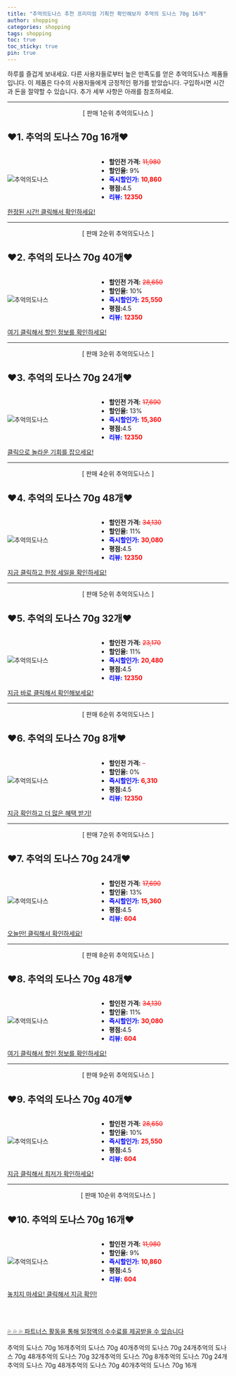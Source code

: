 ```yaml
---
title: "추억의도나스 추천 프리미엄 기획전 확인해보자 추억의 도나스 70g 16개"
author: shopping
categories: shopping
tags: shopping
toc: true
toc_sticky: true
pin: true
---
```

하루를 즐겁게 보내세요. 다른 사용자들로부터 높은 만족도를 얻은 추억의도나스 제품들입니다. 이 제품은 다수의 사용자들에게 긍정적인 평가를 받았습니다. 구입하시면 시간과 돈을 절약할 수 있습니다. 추가 세부 사항은 아래를 참조하세요.

---
<p class="toplist" style="margin: 0 auto; display: block; width: fit-content;">[ 판매 1순위 추억의도나스 ]</p>

<h2><strong>❤️1. 추억의 도나스 70g 16개❤️</strong></h2>

<div style="display: flex; align-items: center;">
    <div style="flex: 0.4;">
        <img src="https://thumbnail10.coupangcdn.com/thumbnails/remote/230x230ex/image/retail/images/2976200025966944-10d3b95f-9517-4278-90e4-d6d6437887bc.jpg" alt="추억의도나스" style="max-width: 100%;">
    </div>
    <div style="flex: 0.6; margin-left: 10px;">
        <ul>
            <li><strong>할인전 가격:</strong> <del style="color: red;">11,980</del></li>
            <li><strong>할인율:</strong> 9%</li>
            <li><span style='color:blue'><strong>즉시할인가:</strong></span> <span style='color:red'><strong>10,860</strong></span></li>
            <li><strong>평점:</strong>4.5</li>
            <li><span style='color:blue'><strong>리뷰:</strong></span> <span style='color:red'><strong>12350</strong></span></li>
        </ul>
    </div>
</div>
<div class="center">
    <a href="https://selin100587.github.io?lptag=AF9450613&subid=githubio&pageKey=5854240254&traceid=V0-153&itemId=15278536835&vendorItemId=84723556519" class="myButton">
        한정된 시간! 클릭해서 확인하세요!
    </a>
</div>


---
<p class="toplist" style="margin: 0 auto; display: block; width: fit-content;">[ 판매 2순위 추억의도나스 ]</p>

<h2><strong>❤️2. 추억의 도나스 70g 40개❤️</strong></h2>

<div style="display: flex; align-items: center;">
    <div style="flex: 0.4;">
        <img src="https://thumbnail9.coupangcdn.com/thumbnails/remote/230x230ex/image/retail/images/4d8d00bb-8457-45fc-bfa1-40998c216be48440995362819872651.png" alt="추억의도나스" style="max-width: 100%;">
    </div>
    <div style="flex: 0.6; margin-left: 10px;">
        <ul>
            <li><strong>할인전 가격:</strong> <del style="color: red;">28,650</del></li>
            <li><strong>할인율:</strong> 10%</li>
            <li><span style='color:blue'><strong>즉시할인가:</strong></span> <span style='color:red'><strong>25,550</strong></span></li>
            <li><strong>평점:</strong>4.5</li>
            <li><span style='color:blue'><strong>리뷰:</strong></span> <span style='color:red'><strong>12350</strong></span></li>
        </ul>
    </div>
</div>
<div class="center">
    <a href="https://selin100587.github.io?lptag=AF9450613&subid=githubio&pageKey=5854240254&traceid=V0-153&itemId=18627162326&vendorItemId=85762534762" class="myButton">
        여기 클릭해서 할인 정보를 확인하세요!
    </a>
</div>


---
<p class="toplist" style="margin: 0 auto; display: block; width: fit-content;">[ 판매 3순위 추억의도나스 ]</p>

<h2><strong>❤️3. 추억의 도나스 70g 24개❤️</strong></h2>

<div style="display: flex; align-items: center;">
    <div style="flex: 0.4;">
        <img src="https://thumbnail8.coupangcdn.com/thumbnails/remote/230x230ex/image/retail/images/43b990d8-464e-44e7-889f-19546d9ce4dc2395896381350312341.png" alt="추억의도나스" style="max-width: 100%;">
    </div>
    <div style="flex: 0.6; margin-left: 10px;">
        <ul>
            <li><strong>할인전 가격:</strong> <del style="color: red;">17,690</del></li>
            <li><strong>할인율:</strong> 13%</li>
            <li><span style='color:blue'><strong>즉시할인가:</strong></span> <span style='color:red'><strong>15,360</strong></span></li>
            <li><strong>평점:</strong>4.5</li>
            <li><span style='color:blue'><strong>리뷰:</strong></span> <span style='color:red'><strong>12350</strong></span></li>
        </ul>
    </div>
</div>
<div class="center">
    <a href="https://selin100587.github.io?lptag=AF9450613&subid=githubio&pageKey=5854240254&traceid=V0-153&itemId=18627162056&vendorItemId=85762534538" class="myButton">
        클릭으로 놀라운 기회를 잡으세요!
    </a>
</div>


---
<p class="toplist" style="margin: 0 auto; display: block; width: fit-content;">[ 판매 4순위 추억의도나스 ]</p>

<h2><strong>❤️4. 추억의 도나스 70g 48개❤️</strong></h2>

<div style="display: flex; align-items: center;">
    <div style="flex: 0.4;">
        <img src="https://thumbnail9.coupangcdn.com/thumbnails/remote/230x230ex/image/retail/images/62c2f2d1-f6e9-4d0e-ac3a-57c134af9b691653102855943388135.png" alt="추억의도나스" style="max-width: 100%;">
    </div>
    <div style="flex: 0.6; margin-left: 10px;">
        <ul>
            <li><strong>할인전 가격:</strong> <del style="color: red;">34,130</del></li>
            <li><strong>할인율:</strong> 11%</li>
            <li><span style='color:blue'><strong>즉시할인가:</strong></span> <span style='color:red'><strong>30,080</strong></span></li>
            <li><strong>평점:</strong>4.5</li>
            <li><span style='color:blue'><strong>리뷰:</strong></span> <span style='color:red'><strong>12350</strong></span></li>
        </ul>
    </div>
</div>
<div class="center">
    <a href="https://selin100587.github.io?lptag=AF9450613&subid=githubio&pageKey=5854240254&traceid=V0-153&itemId=18627163212&vendorItemId=85762535956" class="myButton">
        지금 클릭하고 한정 세일을 확인하세요!
    </a>
</div>


---
<p class="toplist" style="margin: 0 auto; display: block; width: fit-content;">[ 판매 5순위 추억의도나스 ]</p>

<h2><strong>❤️5. 추억의 도나스 70g 32개❤️</strong></h2>

<div style="display: flex; align-items: center;">
    <div style="flex: 0.4;">
        <img src="https://thumbnail10.coupangcdn.com/thumbnails/remote/230x230ex/image/retail/images/a3959f0c-6d9e-4e81-bb4d-cbddb621f1961967853224451380515.png" alt="추억의도나스" style="max-width: 100%;">
    </div>
    <div style="flex: 0.6; margin-left: 10px;">
        <ul>
            <li><strong>할인전 가격:</strong> <del style="color: red;">23,170</del></li>
            <li><strong>할인율:</strong> 11%</li>
            <li><span style='color:blue'><strong>즉시할인가:</strong></span> <span style='color:red'><strong>20,480</strong></span></li>
            <li><strong>평점:</strong>4.5</li>
            <li><span style='color:blue'><strong>리뷰:</strong></span> <span style='color:red'><strong>12350</strong></span></li>
        </ul>
    </div>
</div>
<div class="center">
    <a href="https://selin100587.github.io?lptag=AF9450613&subid=githubio&pageKey=5854240254&traceid=V0-153&itemId=18627162051&vendorItemId=85762534542" class="myButton">
        지금 바로 클릭해서 확인해보세요!
    </a>
</div>


---
<p class="toplist" style="margin: 0 auto; display: block; width: fit-content;">[ 판매 6순위 추억의도나스 ]</p>

<h2><strong>❤️6. 추억의 도나스 70g 8개❤️</strong></h2>

<div style="display: flex; align-items: center;">
    <div style="flex: 0.4;">
        <img src="https://thumbnail8.coupangcdn.com/thumbnails/remote/230x230ex/image/retail/images/3285452977323250-c6245adb-5a21-423a-9047-8bd18f8033bb.jpg" alt="추억의도나스" style="max-width: 100%;">
    </div>
    <div style="flex: 0.6; margin-left: 10px;">
        <ul>
            <li><strong>할인전 가격:</strong> <del style="color: red;">-</del></li>
            <li><strong>할인율:</strong> 0%</li>
            <li><span style='color:blue'><strong>즉시할인가:</strong></span> <span style='color:red'><strong>6,310</strong></span></li>
            <li><strong>평점:</strong>4.5</li>
            <li><span style='color:blue'><strong>리뷰:</strong></span> <span style='color:red'><strong>12350</strong></span></li>
        </ul>
    </div>
</div>
<div class="center">
    <a href="https://selin100587.github.io?lptag=AF9450613&subid=githubio&pageKey=5854240254&traceid=V0-153&itemId=10196645740&vendorItemId=77479174164" class="myButton">
        지금 확인하고 더 많은 혜택 받기!
    </a>
</div>


---
<p class="toplist" style="margin: 0 auto; display: block; width: fit-content;">[ 판매 7순위 추억의도나스 ]</p>

<h2><strong>❤️7. 추억의 도나스 70g 24개❤️</strong></h2>

<div style="display: flex; align-items: center;">
    <div style="flex: 0.4;">
        <img src="https://thumbnail8.coupangcdn.com/thumbnails/remote/230x230ex/image/retail/images/43b990d8-464e-44e7-889f-19546d9ce4dc2395896381350312341.png" alt="추억의도나스" style="max-width: 100%;">
    </div>
    <div style="flex: 0.6; margin-left: 10px;">
        <ul>
            <li><strong>할인전 가격:</strong> <del style="color: red;">17,690</del></li>
            <li><strong>할인율:</strong> 13%</li>
            <li><span style='color:blue'><strong>즉시할인가:</strong></span> <span style='color:red'><strong>15,360</strong></span></li>
            <li><strong>평점:</strong>4.5</li>
            <li><span style='color:blue'><strong>리뷰:</strong></span> <span style='color:red'><strong>604</strong></span></li>
        </ul>
    </div>
</div>
<div class="center">
    <a href="https://selin100587.github.io?lptag=AF9450613&subid=githubio&pageKey=7510906673&traceid=V0-153&itemId=19679747674&vendorItemId=86785147281" class="myButton">
        오늘만! 클릭해서 확인하세요!
    </a>
</div>


---
<p class="toplist" style="margin: 0 auto; display: block; width: fit-content;">[ 판매 8순위 추억의도나스 ]</p>

<h2><strong>❤️8. 추억의 도나스 70g 48개❤️</strong></h2>

<div style="display: flex; align-items: center;">
    <div style="flex: 0.4;">
        <img src="https://thumbnail9.coupangcdn.com/thumbnails/remote/230x230ex/image/retail/images/62c2f2d1-f6e9-4d0e-ac3a-57c134af9b691653102855943388135.png" alt="추억의도나스" style="max-width: 100%;">
    </div>
    <div style="flex: 0.6; margin-left: 10px;">
        <ul>
            <li><strong>할인전 가격:</strong> <del style="color: red;">34,130</del></li>
            <li><strong>할인율:</strong> 11%</li>
            <li><span style='color:blue'><strong>즉시할인가:</strong></span> <span style='color:red'><strong>30,080</strong></span></li>
            <li><strong>평점:</strong>4.5</li>
            <li><span style='color:blue'><strong>리뷰:</strong></span> <span style='color:red'><strong>604</strong></span></li>
        </ul>
    </div>
</div>
<div class="center">
    <a href="https://selin100587.github.io?lptag=AF9450613&subid=githubio&pageKey=7510906673&traceid=V0-153&itemId=19679746054&vendorItemId=86785145594" class="myButton">
        여기 클릭해서 할인 정보를 확인하세요!
    </a>
</div>


---
<p class="toplist" style="margin: 0 auto; display: block; width: fit-content;">[ 판매 9순위 추억의도나스 ]</p>

<h2><strong>❤️9. 추억의 도나스 70g 40개❤️</strong></h2>

<div style="display: flex; align-items: center;">
    <div style="flex: 0.4;">
        <img src="https://thumbnail9.coupangcdn.com/thumbnails/remote/230x230ex/image/retail/images/4d8d00bb-8457-45fc-bfa1-40998c216be48440995362819872651.png" alt="추억의도나스" style="max-width: 100%;">
    </div>
    <div style="flex: 0.6; margin-left: 10px;">
        <ul>
            <li><strong>할인전 가격:</strong> <del style="color: red;">28,650</del></li>
            <li><strong>할인율:</strong> 10%</li>
            <li><span style='color:blue'><strong>즉시할인가:</strong></span> <span style='color:red'><strong>25,550</strong></span></li>
            <li><strong>평점:</strong>4.5</li>
            <li><span style='color:blue'><strong>리뷰:</strong></span> <span style='color:red'><strong>604</strong></span></li>
        </ul>
    </div>
</div>
<div class="center">
    <a href="https://selin100587.github.io?lptag=AF9450613&subid=githubio&pageKey=7510906673&traceid=V0-153&itemId=19679745765&vendorItemId=86785145331" class="myButton">
        지금 클릭해서 최저가 확인하세요!
    </a>
</div>


---
<p class="toplist" style="margin: 0 auto; display: block; width: fit-content;">[ 판매 10순위 추억의도나스 ]</p>

<h2><strong>❤️10. 추억의 도나스 70g 16개❤️</strong></h2>

<div style="display: flex; align-items: center;">
    <div style="flex: 0.4;">
        <img src="https://thumbnail10.coupangcdn.com/thumbnails/remote/230x230ex/image/retail/images/2976200025966944-10d3b95f-9517-4278-90e4-d6d6437887bc.jpg" alt="추억의도나스" style="max-width: 100%;">
    </div>
    <div style="flex: 0.6; margin-left: 10px;">
        <ul>
            <li><strong>할인전 가격:</strong> <del style="color: red;">11,980</del></li>
            <li><strong>할인율:</strong> 9%</li>
            <li><span style='color:blue'><strong>즉시할인가:</strong></span> <span style='color:red'><strong>10,860</strong></span></li>
            <li><strong>평점:</strong>4.5</li>
            <li><span style='color:blue'><strong>리뷰:</strong></span> <span style='color:red'><strong>604</strong></span></li>
        </ul>
    </div>
</div>
<div class="center">
    <a href="https://selin100587.github.io?lptag=AF9450613&subid=githubio&pageKey=7510906673&traceid=V0-153&itemId=19679744906&vendorItemId=86785144453" class="myButton">
        놓치지 마세요! 클릭해서 지금 확인!
    </a>
</div>

<br><br><br>[💦 💦 💦 파트너스 활동을 통해 일정액의 수수료를 제공받을 수 있습니다](https://link.coupang.com/a/bcpT2c)<br><br>추억의 도나스 70g 16개추억의 도나스 70g 40개추억의 도나스 70g 24개추억의 도나스 70g 48개추억의 도나스 70g 32개추억의 도나스 70g 8개추억의 도나스 70g 24개추억의 도나스 70g 48개추억의 도나스 70g 40개추억의 도나스 70g 16개